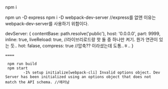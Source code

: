 npm i

npm un -D express
npm i -D webpack-dev-server //express를 없앤 이유는 webpack-dev-server를 사용하기 위함이다.


devServer: {
        contentBase: path.resolve('public'),
        host: '0.0.0.0',
        part: 9999,
        inline: true,
        liveReload: true,       //라이브리로드랑 핫 둘 중 하나만 켜기. 뭔가 연관이 있는 듯..
        hot: falase,
        compress: true          //압축?? 이라셨는데 도통..ㅎ..
    }


    ====

     npm run build
     npm start    
            -1% setup initialize[webpack-cli] Invalid options object. Dev Server has been initialized using an options object that does not match the API schema. //에러남